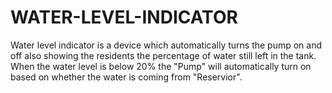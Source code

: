 # WATER-LEVEL-INDICATOR
Water level indicator is a device which automatically turns the pump on and off  also showing the residents the percentage of water still left in the tank. When the water level is below 20% the "Pump" will automatically turn on based on whether the water is coming from "Reservior".
